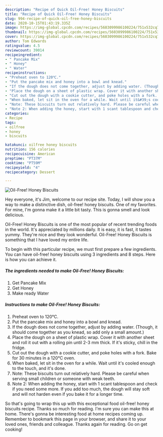 ```yaml
---
description: "Recipe of Quick Oil-Free! Honey Biscuits"
title: "Recipe of Quick Oil-Free! Honey Biscuits"
slug: 994-recipe-of-quick-oil-free-honey-biscuits
date: 2020-10-15T01:43:19.335Z
image: https://img-global.cpcdn.com/recipes/5603099986100224/751x532cq70/oil-free-honey-biscuits-recipe-main-photo.jpg
thumbnail: https://img-global.cpcdn.com/recipes/5603099986100224/751x532cq70/oil-free-honey-biscuits-recipe-main-photo.jpg
cover: https://img-global.cpcdn.com/recipes/5603099986100224/751x532cq70/oil-free-honey-biscuits-recipe-main-photo.jpg
author: Tom Edwards
ratingvalue: 4.5
reviewcount: 39014
recipeingredient:
- " Pancake Mix"
- " Honey"
- " Water"
recipeinstructions:
- "Preheat oven to 120℃."
- "Put the pancake mix and honey into a bowl and knead."
- "If the dough does not come together, adjust by adding water. (Though, it should come together as you knead, so add only a small amount.)"
- "Place the dough on a sheet of plastic wrap. Cover it with another sheet and roll it out with a rolling pin until 2-3 mm thick. If it&#39;s sticky, chill in the fridge."
- "Cut out the dough with a cookie cutter, and poke holes with a fork. Bake for 30 minutes in a 120℃ oven."
- "When baked, let sit in the oven for a while. Wait until it&#39;s cooled enough to the touch, and it&#39;s done."
- "Note: These biscuits turn out relatively hard. Please be careful when serving small children or someone with weak teeth."
- "Note 2: When adding the honey, start with 1 scant tablespoon and check if you need some more. If you add too much, the dough will stay soft and will not harden even if you bake it for a longer time."
categories:
- Recipe
tags:
- oilfree
- honey
- biscuits

katakunci: oilfree honey biscuits 
nutrition: 156 calories
recipecuisine: American
preptime: "PT37M"
cooktime: "PT59M"
recipeyield: "4"
recipecategory: Dessert

---
```



![Oil-Free! Honey Biscuits](https://img-global.cpcdn.com/recipes/5603099986100224/751x532cq70/oil-free-honey-biscuits-recipe-main-photo.jpg)

Hey everyone, it's Jim, welcome to our recipe site. Today, I will show you a way to make a distinctive dish, oil-free! honey biscuits. One of my favorites. For mine, I'm gonna make it a little bit tasty. This is gonna smell and look delicious.

Oil-Free! Honey Biscuits is one of the most popular of recent trending foods in the world. It's appreciated by millions daily. It is easy, it is fast, it tastes yummy. They're nice and they look wonderful. Oil-Free! Honey Biscuits is something that I have loved my entire life.




To begin with this particular recipe, we must first prepare a few ingredients. You can have oil-free! honey biscuits using 3 ingredients and 8 steps. Here is how you can achieve it.

<!--inarticleads1-->

##### The ingredients needed to make Oil-Free! Honey Biscuits:

1. Get  Pancake Mix
1. Get  Honey
1. Make ready  Water




<!--inarticleads2-->

##### Instructions to make Oil-Free! Honey Biscuits:

1. Preheat oven to 120℃.
1. Put the pancake mix and honey into a bowl and knead.
1. If the dough does not come together, adjust by adding water. (Though, it should come together as you knead, so add only a small amount.)
1. Place the dough on a sheet of plastic wrap. Cover it with another sheet and roll it out with a rolling pin until 2-3 mm thick. If it&#39;s sticky, chill in the fridge.
1. Cut out the dough with a cookie cutter, and poke holes with a fork. Bake for 30 minutes in a 120℃ oven.
1. When baked, let sit in the oven for a while. Wait until it&#39;s cooled enough to the touch, and it&#39;s done.
1. Note: These biscuits turn out relatively hard. Please be careful when serving small children or someone with weak teeth.
1. Note 2: When adding the honey, start with 1 scant tablespoon and check if you need some more. If you add too much, the dough will stay soft and will not harden even if you bake it for a longer time.




So that's going to wrap this up with this exceptional food oil-free! honey biscuits recipe. Thanks so much for reading. I'm sure you can make this at home. There's gonna be interesting food at home recipes coming up. Remember to bookmark this page in your browser, and share it to your loved ones, friends and colleague. Thanks again for reading. Go on get cooking!
